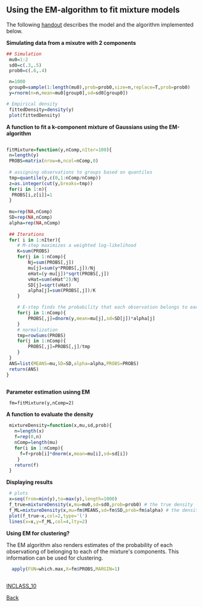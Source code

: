  

## Using the EM-algorithm to fit mixture models

The following [handout](https://github.com/gdlc/STAT_COMP/blob/master/FittingFiniteMixturesWithEM.pdf) describes the model and the algorithm implemented below.


**Simulating data from a mixutre with 2 components**

```r
## Simulation
 mu0=1:2
 sd0=c(.3,.5)
 prob0=c(.6,.4)

 n=1000
 group0=sample(1:length(mu0),prob=prob0,size=n,replace=T,prob=prob0)
 y=rnorm(n=n,mean=mu0[group0],sd=sd0[group0])

# Empirical density
 fittedDensity=density(y)
 plot(fittedDensity)

```


**A function to fit a k-component mixture of Gaussians using the EM-algorithm**


```r

fitMixture=function(y,nComp,nIter=100){ 
 n=length(y)
 PROBS=matrix(nrow=n,ncol=nComp,0)
 
 # assigning observations to groups based on quantiles
 tmp=quantile(y,c(0,1:nComp/nComp))
 z=as.integer(cut(y,breaks=tmp))
 for(i in 1:n){
  PROBS[i,z[i]]=1
 }  
   
 mu=rep(NA,nComp)
 SD=rep(NA,nComp)
 alpha=rep(NA,nComp)
 
 ## Iterations
 for( i in 1:nIter){
	# M-step maximizes a weighted log-likelihood 
	K=sum(PROBS)
	for(j in 1:nComp){
		Nj=sum(PROBS[,j])		
		mu[j]=sum(y*PROBS[,j])/Nj		
		eHat=(y-mu[j])*sqrt(PROBS[,j])		
		vHat=sum(eHat^2)/Nj
		SD[j]=sqrt(vHat)
		alpha[j]=sum(PROBS[,j])/K
	}

	# E-step finds the probability that each observation belongs to each group	
	for(j in 1:nComp){
		PROBS[,j]=dnorm(y,mean=mu[j],sd=SD[j])*alpha[j]
	}
	# normalization 
	tmp=rowSums(PROBS)
	for(j in 1:nComp){
		PROBS[,j]=PROBS[,j]/tmp
	}		   
 }
 ANS=list(MEANS=mu,SD=SD,alpha=alpha,PROBS=PROBS)
 return(ANS)
}
 
```

**Parameter estimation usinng EM**

```
 fm=fitMixture(y,nComp=2)
```

**A function to evaluate the density**

```r
 mixtureDensity=function(x,mu,sd,prob){
   n=length(x)
   f=rep(0,n)
   nComp=length(mu)
   for(i in 1:nComp){
     f=f+prob[i]*dnorm(x,mean=mu[i],sd=sd[i]) 
    }
   return(f)
 }
```
**Displaying results**

```r
 # plots
 x=seq(from=min(y),to=max(y),length=1000)
 f_true=mixtureDensity(x,mu=mu0,sd=sd0,prob=prob0) # the true density
 f_ML=mixtureDensity(x,mu=fm$MEANS,sd=fm$SD,prob=fm$alpha) # the density evaluated at the ML estimates of the parameters
 plot(f_true~x,col=2,type='l')
 lines(x=x,y=f_ML,col=4,lty=2)
```
**Using EM for clustering?**

The EM algorithm also renders estimates of the probability of each observationg of belonging to each of the mixture's components. This information can be used for clustering.

```r
  apply(FUN=which.max,X=fm$PROBS,MARGIN=1)
  
```

[INCLASS_10]()

[Back](https://github.com/gdlc/STAT_COMP/)
